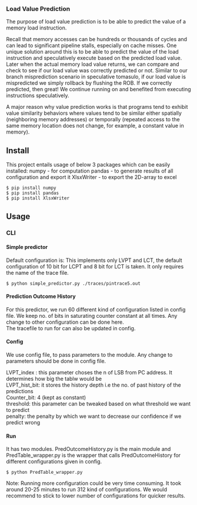 ### Load Value Prediction

The purpose of load value prediction is to be able to predict the value of a memory load instruction.

Recall that memory accesses can be hundreds or thousands of cycles and can lead to significant pipeline stalls, especially on cache misses.
One unique solution around this is to be able to predict the value of the load instruction and speculatively execute based on the predicted load value.
Later when the actual memory load value returns, we can compare and check to see if our load value was correctly predicted or not.
Similar to our branch misprediction scenario in speculative tomasulo, if our load value is mispredicted we simply rollback by flushing the ROB.
If we correctly predicted, then great! We continue running on and benefited from executing instructions speculatively.

A major reason why value prediction works is that programs tend to exhibit value similarity behaviors where values tend to be similar either spatially (neighboring memory addresses) or temporally (repeated access to the same memory location does not change, for example, a constant value in memory).

## Install
This project entails usage of below 3 packages which can be easily installed:
numpy - for computation 
pandas - to generate results of all configuration and export it
XlsxWriter - to export the 2D-array to excel
```
$ pip install numpy
$ pip install pandas
$ pip install XlsxWriter
```

 
## Usage

### CLI
#### Simple predictor
Default configuration is: This implements only LVPT and LCT, the default configuration of 10 bit for LCPT and 8 bit for LCT is taken. It only requires the name of the trace file.

```
$ python simple_predictor.py ./traces/pintrace5.out
```

#### Prediction Outcome History
For this predictor, we run 60 different kind of configuration listed in config file. We keep no. of bits in saturating counter constant at all times. Any change to other configuration can be done here.  <br />
The tracefile to run for can also be updated in config.

#### Config 
We use config file, to pass parameters to the module. Any change to parameters should be done in config file. 

LVPT_index : this parameter choses the n of LSB from PC address. It determines how big the tablw would be <br />
LVPT_hist_bit: it stores the history depth i.e the no. of past history of the predictions  <br />
Counter_bit: 4 (kept as constant) <br />
threshold: this parameter can be tweaked based on what threshold we want to predict  <br />
penalty: the penalty by which we want to decrease our confidence if we predict wrong <br />

#### Run
It has two modules. PredOutcomeHistory.py is the main module and PredTable_wrapper.py is the wrapper that calls PredOutcomeHistory for different configurations given in config.

```
$ python PredTable_wrapper.py
```

Note: Running more configuration could be very time consuming. It took around 20-25 minutes to run 312 kind of configurations. 
We would recommend to stick to lower number of configurations for quicker results.
